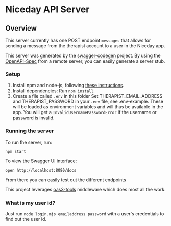 # Niceday API Server

## Overview
This server currently has one POST endpoint `messages` that allows for sending a message
from the therapist account to a user in the Niceday app.

This server was generated by the [swagger-codegen](https://github.com/swagger-api/swagger-codegen) project.  By using the [OpenAPI-Spec](https://github.com/OAI/OpenAPI-Specification) from a remote server, you can easily generate a server stub.

### Setup
1. Install npm and node-js, following [these instructions](https://www.npmjs.com/get-npm).
2. Install dependencies: Run `npm install`.
3. Create a file called `.env` in this folder
Set THERAPIST_EMAIL_ADDRESS and THERAPIST_PASSWORD in your `.env` file, see .env-example. 
These will be loaded as environment variables and will thus be available in the app.
You will get a `InvalidUsernamePasswordError` if the username or password is invalid.

### Running the server
To run the server, run:

```
npm start
```

To view the Swagger UI interface:

```
open http://localhost:8080/docs
```

From there you can easily test out the different endpoints

This project leverages [oas3-tools](https://www.npmjs.com/package/oas3-tools) middleware which does most all the work.

### What is my user id?
Just run `node login.mjs emailaddress password` with a user's credentials to find out the user id.
